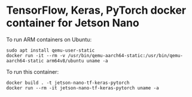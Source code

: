 # TensorFlow, Keras, PyTorch docker container for Jetson Nano

To run ARM containers on Ubuntu:
```
sudo apt install qemu-user-static
docker run -it --rm -v /usr/bin/qemu-aarch64-static:/usr/bin/qemu-aarch64-static arm64v8/ubuntu uname -a
```

To run this container:
```
docker build . -t jetson-nano-tf-keras-pytorch
docker run --rm -it jetson-nano-tf-keras-pytorch uname -a
```
